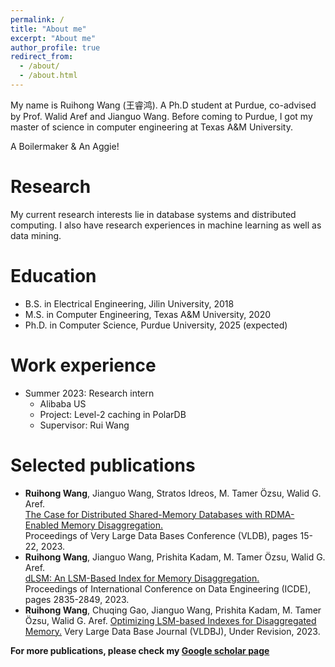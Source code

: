 ```yaml
---
permalink: /
title: "About me"
excerpt: "About me"
author_profile: true
redirect_from: 
  - /about/
  - /about.html
---
```


My name is Ruihong Wang (王睿鸿). A Ph.D student at Purdue, co-advised by Prof. Walid Aref and Jianguo Wang. Before coming to Purdue, I got my master of science in computer engineering at Texas A&M University. 

A Boilermaker & An Aggie!

Research
=====
My current research interests lie in database systems and distributed computing. I also have research experiences in machine learning as well as data mining.

Education
=====
* B.S. in Electrical Engineering, Jilin University, 2018
* M.S. in Computer Engineering, Texas A&M University, 2020
* Ph.D. in Computer Science, Purdue University, 2025 (expected)

Work experience
=====
* Summer 2023: Research intern
  * Alibaba US
  * Project: Level-2 caching in PolarDB
  * Supervisor: Rui Wang

Selected publications
=====
* **Ruihong Wang**, Jianguo Wang, Stratos Idreos, M. Tamer Özsu, Walid G. Aref.<br> [The Case for Distributed Shared-Memory Databases with RDMA-Enabled Memory Disaggregation.](https://www.vldb.org/pvldb/vol16/p15-wang.pdf)<br> Proceedings of Very Large Data Bases Conference (VLDB), pages 15-22, 2023.
* **Ruihong Wang**, Jianguo Wang, Prishita Kadam, M. Tamer Özsu, Walid G. Aref.<br> 
[dLSM: An LSM-Based Index for Memory Disaggregation.](https://ieeexplore.ieee.org/document/10184823)<br> Proceedings of International Conference on Data Engineering (ICDE), pages 2835-2849, 2023.
* **Ruihong Wang**, Chuqing Gao, Jianguo Wang, Prishita Kadam, M. Tamer Özsu, Walid G. Aref.
[Optimizing LSM-based Indexes for Disaggregated Memory.](https://link.springer.com/article/10.1007/s00778-024-00863-y) Very Large Data Base Journal (VLDBJ), Under Revision, 2023.

**For more publications, please check my [Google scholar page](https://scholar.google.com/citations?user=7vccd-kAAAAJ&hl=en)**
